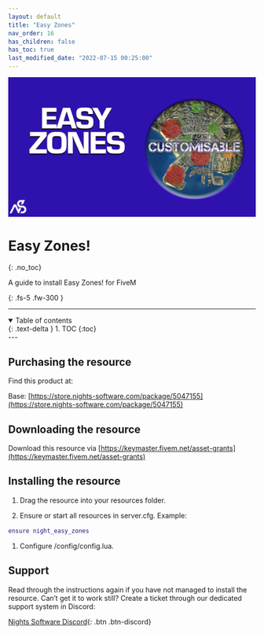 ```yaml
---
layout: default
title: "Easy Zones"
nav_order: 16
has_children: false
has_toc: true
last_modified_date: "2022-07-15 00:25:00"
---
```


<img class="cover-img" src="/assets/img/easyZones.png" alt="Easy Zones! Resource" draggable="false">

# Easy Zones!
{: .no_toc}

A guide to install Easy Zones! for FiveM

{: .fs-5 .fw-300 }

---
<details open markdown="block">
  <summary>
    Table of contents
  </summary>
  {: .text-delta }
1. TOC
{:toc}
</details>
---

## Purchasing the resource

Find this product at:

Base: [https://store.nights-software.com/package/5047155](https://store.nights-software.com/package/5047155)

## Downloading the resource

Download this resource via [https://keymaster.fivem.net/asset-grants](https://keymaster.fivem.net/asset-grants)

## Installing the resource

1. Drag the resource into your resources folder.

1. Ensure or start all resources in server.cfg. Example:
```lua
ensure night_easy_zones
```

1. Configure /config/config.lua.

## Support

Read through the instructions again if you have not managed to install the resource. Can’t get it to work still? Create a ticket through our dedicated support system in Discord:

[Nights Software Discord](https://ns.ea-rp.com){: .btn .btn-discord}